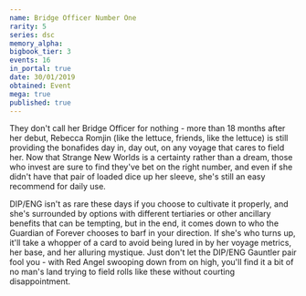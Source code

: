 ```yaml
---
name: Bridge Officer Number One
rarity: 5
series: dsc
memory_alpha:
bigbook_tier: 3
events: 16
in_portal: true
date: 30/01/2019
obtained: Event
mega: true
published: true
---
```


They don't call her Bridge Officer for nothing - more than 18 months after her debut, Rebecca Romjin (like the lettuce, friends, like the lettuce) is still providing the bonafides day in, day out, on any voyage that cares to field her. Now that Strange New Worlds is a certainty rather than a dream, those who invest are sure to find they've bet on the right number, and even if she didn't have that pair of loaded dice up her sleeve, she's still an easy recommend for daily use.

DIP/ENG isn't as rare these days if you choose to cultivate it properly, and she's surrounded by options with different tertiaries or other ancillary benefits that can be tempting, but in the end, it comes down to who the Guardian of Forever chooses to barf in your direction. If she's who turns up, it'll take a whopper of a card to avoid being lured in by her voyage metrics, her base, and her alluring mystique. Just don't let the DIP/ENG Gauntler pair fool you - with Red Angel swooping down from on high, you'll find it a bit of no man's land trying to field rolls like these without courting disappointment.
